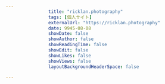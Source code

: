 ---
                title: "ricklan.photography"
                tags: [個人サイト]
                externalUrl: "https://ricklan.photography"
                date: 9945-08-08
                showDate: false
                showAuthor: false
                showReadingTime: false
                showEdit: false
                showLikes: false
                showViews: false
                layoutBackgroundHeaderSpace: false
                ---

